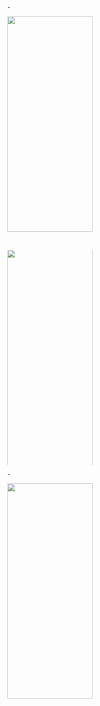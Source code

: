 
    -
<img src="https://github.com/Mukund-Vaghasiya13/AppleFrameWork/assets/115715969/6ff56a0b-d5d9-4046-9d28-f1253d6bc7c5" width="200" height="500">

    -
<img src="https://github.com/Mukund-Vaghasiya13/AppleFrameWork/assets/115715969/cf3c8b6b-d5ba-4919-b3a5-16533ce99c5c" width="200" height="500">


    -
<img src="https://github.com/Mukund-Vaghasiya13/AppleFrameWork/assets/115715969/2127af55-e97d-44a4-88ae-d3ecb71ca91e" width="200" height="500">
